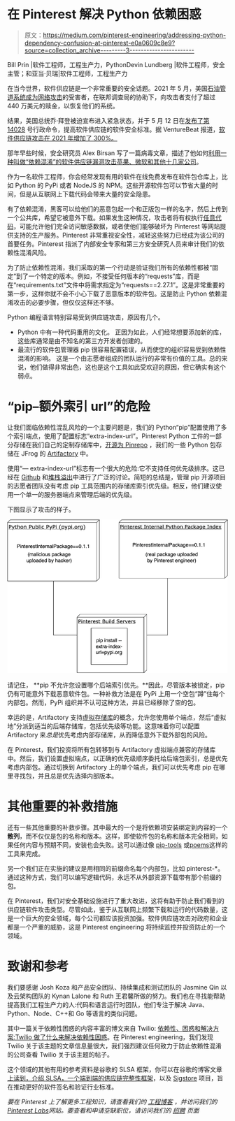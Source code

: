 # 在 Pinterest 解决 Python 依赖困惑

> 原文：<https://medium.com/pinterest-engineering/addressing-python-dependency-confusion-at-pinterest-e0a0609c8e9?source=collection_archive---------3----------------------->

Bill Prin |软件工程师，工程生产力，PythonDevin Lundberg |软件工程师，安全主管；和亚当·贝瑞|软件工程师，工程生产力

在当今世界，软件供应链是一个非常重要的安全话题。2021 年 5 月，美国[石油管道系统成为网络攻击](https://www.bloomberg.com/news/articles/2021-06-04/hackers-breached-colonial-pipeline-using-compromised-password)的受害者，在联邦调查局的协助下，向攻击者支付了超过 440 万美元的赎金，以恢复他们的系统。

结果，美国总统乔·拜登被迫宣布进入紧急状态，并于 5 月 12 日在[发布了第 14028](https://www.cnbc.com/2021/05/12/biden-signs-executive-order-to-strengthen-cybersecurity-after-colonial-pipeline-hack.html) 号行政命令，提高软件供应链的软件安全标准。据 VentureBeat 报道，[软件供应链攻击在 2021 年增加了 300%。](https://venturebeat.com/2022/01/27/report-software-supply-chain-attacks-increased-300-in-2021/)

那年早些时候，安全研究员 Alex Birsan 写了一篇病毒文章，描述了他如何[利用一种叫做“依赖混淆”的软件供应链漏洞攻击苹果、微软和其他十几家公司](/@alex.birsan/dependency-confusion-4a5d60fec610)。

作为一名软件工程师，你会经常发现有用的软件在线免费发布在软件包仓库上，比如 Python 的 PyPi 或者 NodeJS 的 NPM。这些开源软件包可以节省大量的时间，但是从互联网上下载代码会带来大量的安全隐患。

有了依赖混淆，黑客可以给他们的恶意包起一个和正版包一样的名字，然后上传到一个公共库，希望它被意外下载。如果发生这种情况，攻击者将有权执行[任意代码](https://en.wikipedia.org/wiki/Arbitrary_code_execution)，可能允许他们完全访问敏感数据，或者使他们能够破坏为 Pinterest 等网站提供支持的生产服务。Pinterest 非常重视安全性，减轻这些努力已经成为该公司的首要任务。Pinterest 指派了内部安全专家和第三方安全研究人员来审计我们的依赖性混淆风险。

为了防止依赖性混淆，我们采取的第一个行动是验证我们所有的依赖性都被“固定”到了一个特定的版本。例如，不接受任何版本的“requests”库，而是在“requirements.txt”文件中将需求指定为“requests==2.27.1”。这是非常重要的第一步，这样你就不会不小心下载了恶意版本的软件包。这是防止 Python 依赖混淆攻击的必要步骤，但仅仅这样还不够。

Python 编程语言特别容易受到供应链攻击，原因有几个。

*   Python 中有一种代码重用的文化。
    正因为如此，人们经常想要添加新的库，这些库通常是由不知名的第三方开发者创建的。
*   最流行的软件包管理器 pip 很容易配置错误，从而使您的组织容易受到依赖性混淆的影响。
    这是一个由志愿者组成的团队运行的非常有价值的工具。总的来说，他们做得非常出色，这也是这个工具如此受欢迎的原因，但它确实有这个弱点。

# “pip–额外索引 url”的危险

让我们面临依赖性混乱风险的一个主要问题是，我们的 Python“pip”配置使用了多个索引端点，使用了配置标志“extra-index-url”。Pinterest Python 工件的一部分存储在我们自己的定制存储库中，[开源为 Pinrepo](https://github.com/pinterest/pinrepo) ，我们的一些 Python 包存储在 JFrog 的 [Artifactory](https://jfrog.com/artifactory/) 中。

使用“— extra-index-url”标志有一个很大的危险:它不支持任何优先级排序。这已经在 [Github](https://github.com/pypa/pip/issues/8606) 和[堆栈溢出](https://stackoverflow.com/questions/67253141/python-pip-priority-order-with-index-url-and-extra-index-url)中进行了广泛的讨论。简短的总结是，管理 pip 开源项目的志愿者团队没有考虑 pip 工具范围内的存储库索引优先级。相反，他们建议使用一个单一的服务器端点来管理后端的优先级。

下图显示了攻击的样子。

![](img/6ff01cfd9588fca70cd8990125eab31f.png)

请记住， **pip 不允许您设置哪个后端索引优先。**因此，尽管版本被锁定，pip 仍有可能意外下载恶意软件包。一种补救方法是在 PyPi 上用一个空包“蹲”住每个内部包。然而，PyPi 组织并不认可这种方法，并且已经移除了空的包。

幸运的是，Artifactory 支持[虚拟存储库](https://www.jfrog.com/confluence/display/JFROG/Virtual+Repositories)的概念，允许您使用单个端点，然后“虚拟地”分派到适当的后端存储库，包括优先级等功能。这意味着你可以配置 Artifactory 来*总是*优先考虑内部存储库，从而降低意外下载外部包的风险。

在 Pinterest，我们投资将所有包转移到与 Artifactory 虚拟端点兼容的存储库中。然后，我们设置虚拟端点，以正确的优先级顺序委托给后端包索引，总是优先考虑内部包。通过切换到 Artifactory 上的单个端点，我们可以优先考虑 pip 在哪里寻找包，并且总是优先选择内部版本。

# 其他重要的补救措施

还有一些其他重要的补救步骤。其中最大的一个是将依赖项安装绑定到内容的一个**散列**，而不仅仅是包的名称和版本。这样，即使软件包的名称和版本完全相同，如果任何内容与预期不同，安装也会失败。这可以通过像 [pip-tools](https://github.com/jazzband/pip-tools) 或[poems](https://python-poetry.org/)这样的工具来完成。

另一个我们正在实施的建议是用相同的前缀命名每个内部包，比如 pinterest-*。通过这种方式，我们可以编写逻辑代码，永远不从外部资源下载带有那个前缀的包。

在 Pinterest，我们对安全基础设施进行了重大改进，这将有助于防止我们看到的供应链软件攻击类型。尽管如此，鉴于从互联网上频繁下载和运行的代码数量，这是一个巨大的安全领域，每个公司都应该投资加强。软件供应链攻击对政府和企业都是一个严重的威胁，这是 Pinterest engineering 将持续监控并投资防止的一个领域。

# 致谢和参考

我们要感谢 Josh Koza 和产品安全团队、持续集成和测试团队的 Jasmine Qin 以及云架构团队的 Kynan Lalone 和 Ruth 王君馨所做的努力。我们也在寻找能帮助提高我们工程生产力的人:代码和语言运行时团队，他们专注于解决 Java、Python、Node、C++和 Go 等语言的类似问题。

其中一篇关于依赖性困惑的内容丰富的博文来自 Twilio: [依赖性、困惑和解决方案:Twilio 做了什么来解决依赖性困惑](https://www.twilio.com/blog/avoiding-dependency-confusion-attacks)。在 Pinterest engineering，我们发现 Twilio 关于该主题的文章信息量很大，我们强烈建议任何致力于防止依赖性混淆的公司查看 Twilio 关于该主题的帖子。

这个领域的其他有用的参考资料是谷歌的 SLSA 框架，你可以在谷歌的博客文章[上读到，介绍 SLSA，一个端到端的供应链完整性框架](https://security.googleblog.com/2021/06/introducing-slsa-end-to-end-framework.html)，以及 [Sigstore](https://www.sigstore.dev/) 项目，旨在推动更好的软件签名和验证行业标准。

*要在 Pinterest 上了解更多工程知识，请查看我们的* [*工程博客*](https://medium.com/pinterest-engineering) *，并访问我们的*[*Pinterest Labs*](https://www.pinterestlabs.com?utm_source=medium&utm_medium=blog-article&utm_campaign=prin-et-al-march-10-2022)*网站。要查看和申请空缺职位，请访问我们的* [*招聘*](https://www.pinterestcareers.com?utm_source=medium&utm_medium=blog-article&utm_campaign=prin-et-al-march-10-2022) *页面*